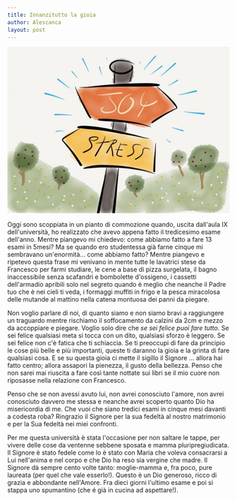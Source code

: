 ```yaml
---
title: Innanzitutto la gioia
author: Alescanca
layout: post
---
```


![](/img/posts/joy.jpg)

Oggi sono scoppiata in un pianto di commozione quando, uscita dall'aula IX dell'università, ho realizzato che avevo appena fatto il tredicesimo esame dell'anno. Mentre piangevo mi chiedevo: come abbiamo fatto a fare 13 esami in 5mesi? Ma se quando ero studentessa già farne cinque mi sembravano un'enormità... come abbiamo fatto? Mentre piangevo e ripetevo questa frase mi venivano in mente tutte le lavatrici stese da Francesco per farmi studiare, le cene a base di pizza surgelata, il bagno inaccessibile senza scafandri e bombolette d'ossigeno, i cassetti dell'armadio apribili solo nel segreto quando è meglio che neanche il Padre tuo che è nei cieli ti veda, i formaggi muffiti in frigo e la pesca miracolosa delle mutande al mattino nella catena montuosa dei panni da piegare.

Non voglio parlare di noi, di quanto siamo e non siamo bravi a raggiungere un traguardo mentre rischiamo il soffocamento da calzini da 2cm e mezzo da accoppiare e piegare. Voglio solo dire che *se sei felice puoi fare tutto*. Se sei felice qualsiasi meta si tocca con un dito, qualsiasi sforzo è leggero. Se sei felice non c'è fatica che ti schiaccia. Se ti preoccupi di fare da principio le cose più belle e più importanti, queste ti daranno la gioia e la grinta di fare qualsiasi cosa. E se su questa gioia ci mette il sigillo il Signore ... allora hai fatto centro; allora assapori la pienezza, il gusto della bellezza. Penso che non sarei mai riuscita a fare così tante nottate sui libri se il mio cuore non riposasse nella relazione con Francesco.

Penso che se non avessi avuto lui, non avrei conosciuto l'amore, non avrei conosciuto davvero me stessa e neanche avrei scoperto quanto Dio ha misericordia di me. Che vuoi che siano tredici esami in cinque mesi davanti a codesta roba? Ringrazio il Signore per la sua fedeltà al nostro matrimonio e per la Sua fedeltà nei miei confronti.

Per me questa università è stata l'occasione per non saltare le tappe, per vivere delle cose da ventenne sebbene sposata e mamma pluripregiudicata. Il Signore è stato fedele come lo è stato con Maria che voleva consacrarsi a Lui nell'anima e nel corpo e che Dio ha reso sia vergine che madre. Il Signore dà sempre cento volte tanto: moglie-mamma e, fra poco, pure laureata (per quel che vale esserlo!). Questo è un Dio generoso, ricco di grazia e abbondante nell'Amore. Fra dieci giorni l'ultimo esame e poi si stappa uno spumantino (che é già in cucina ad aspettare!).